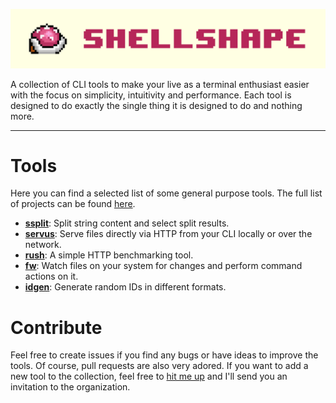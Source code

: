 ![](media/banner.jpg)

A collection of CLI tools to make your live as a terminal enthusiast easier with the focus on simplicity, intuitivity and performance. Each tool is designed to do exactly the single thing it is designed to do and nothing more.

---

# Tools

Here you can find a selected list of some general purpose tools. The full list of projects can be found [here](https://github.com/orgs/shellshape/repositories).

- [**ssplit**](https://github.com/shellshape/ssplit): Split string content and select split results.
- [**servus**](https://github.com/shellshape/servus): Serve files directly via HTTP from your CLI locally or over the network.
- [**rush**](https://github.com/shellshape/rush): A simple HTTP benchmarking tool.
- [**fw**](https://github.com/shellshape/fw): Watch files on your system for changes and perform command actions on it.
- [**idgen**](https://github.com/shellshape/idgen): Generate random IDs in different formats.

# Contribute

Feel free to create issues if you find any bugs or have ideas to improve the tools. Of course, pull requests are also very adored. If you want to add a new tool to the collection, feel free to [hit me up](https://www.zekro.de/contact) and I'll send you an invitation to the organization.